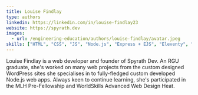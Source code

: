 ```yaml
---
title: Louise Findlay
type: authors
linkedin: https://linkedin.com/in/louise-findlay23
website: https://spyrath.dev
images:
  - url: /engineering-education/authors/louise-findlay/avatar.jpeg 
skills: ["HTML", "CSS", "JS", "Node.js", "Express + EJS", "Eleventy", "WordPress"]
---
```

Louise Findlay is a web developer and founder of Spyrath Dev. An RGU graduate, she's worked on many web projects from the custom designed WordPress sites she specialises in to fully-fledged custom developed Node.js web apps. Always keen to continue learning, she's participated in the MLH Pre-Fellowship and WorldSkills Advanced Web Design Heat.
